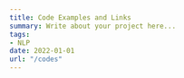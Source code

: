 ```yaml
---
title: Code Examples and Links
summary: Write about your project here...
tags:
- NLP
date: 2022-01-01
url: "/codes"
---
```


